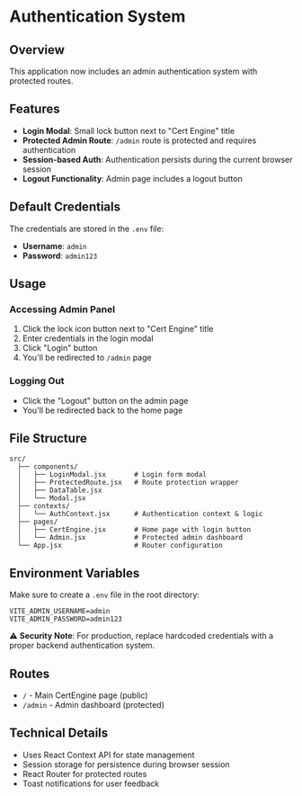# Authentication System

## Overview
This application now includes an admin authentication system with protected routes.

## Features
- **Login Modal**: Small lock button next to "Cert Engine" title
- **Protected Admin Route**: `/admin` route is protected and requires authentication
- **Session-based Auth**: Authentication persists during the current browser session
- **Logout Functionality**: Admin page includes a logout button

## Default Credentials
The credentials are stored in the `.env` file:
- **Username**: `admin`
- **Password**: `admin123`

## Usage

### Accessing Admin Panel
1. Click the lock icon button next to "Cert Engine" title
2. Enter credentials in the login modal
3. Click "Login" button
4. You'll be redirected to `/admin` page

### Logging Out
- Click the "Logout" button on the admin page
- You'll be redirected back to the home page

## File Structure
```
src/
  ├── components/
  │   ├── LoginModal.jsx       # Login form modal
  │   ├── ProtectedRoute.jsx   # Route protection wrapper
  │   ├── DataTable.jsx
  │   └── Modal.jsx
  ├── contexts/
  │   └── AuthContext.jsx      # Authentication context & logic
  ├── pages/
  │   ├── CertEngine.jsx       # Home page with login button
  │   └── Admin.jsx            # Protected admin dashboard
  └── App.jsx                  # Router configuration
```

## Environment Variables
Make sure to create a `.env` file in the root directory:

```env
VITE_ADMIN_USERNAME=admin
VITE_ADMIN_PASSWORD=admin123
```

⚠️ **Security Note**: For production, replace hardcoded credentials with a proper backend authentication system.

## Routes
- `/` - Main CertEngine page (public)
- `/admin` - Admin dashboard (protected)

## Technical Details
- Uses React Context API for state management
- Session storage for persistence during browser session
- React Router for protected routes
- Toast notifications for user feedback
